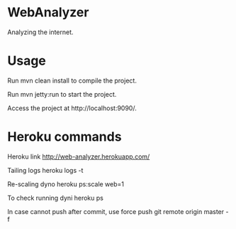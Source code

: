 WebAnalyzer
===========

Analyzing the internet.

Usage
=====

Run mvn clean install to compile the project.

Run mvn jetty:run to start the project.

Access the project at http://localhost:9090/.

Heroku commands
===============

Heroku link
  http://web-analyzer.herokuapp.com/

Tailing logs
  heroku logs -t

Re-scaling dyno
  heroku ps:scale web=1

To check running dyni
  heroku ps

In case cannot push after commit, use force push
  git remote origin master -f

